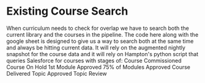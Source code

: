 # Existing Course Search

When curriculum needs to check for overlap we have to search both the current library and the courses in the pipeline. The code here along with the google sheet is designed to give us a way to search both at the same time and always be hitting current data. It will rely on the augmented nightly snapshot for the course data and it will rely on Hampton's python script that queries Salesforce for courses with stages of:
Course Commissioned
Course On Hold
1st Module Approved
75% of Modules Approved
Course Delivered
Topic Approved
Topic Review 

